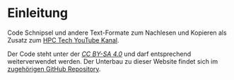 # Einleitung

Code Schnipsel und andere Text-Formate zum Nachlesen und Kopieren als Zusatz zum [HPC Tech YouTube Kanal](https://www.youtube.com/channel/UCJ3l6hUsHy3B0URWZMwBf4Q/about).

Der Code steht unter der [*CC BY-SA 4.0*](https://creativecommons.org/licenses/by-sa/4.0/) und darf entsprechend weiterverwendet werden.
Der Unterbau zu dieser Website findet sich im [zugehörigen GitHub Repository](https://github.com/menzelit/bm-uni.de).

